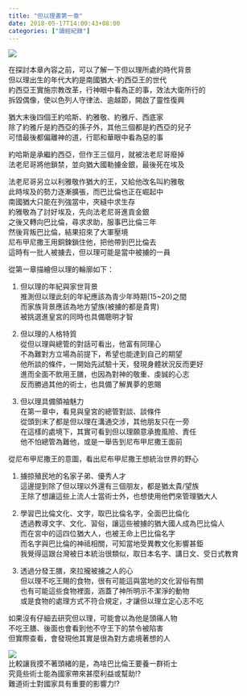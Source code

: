 ```yaml
---
title: "但以理書第一章"
date: 2018-05-17T14:00:43+08:00
categories: ["讀經紀錄"]
---
```

![](https://farm1.staticflickr.com/959/41373346144_21b4588804.jpg)  
  
在探討本章內容之前，可以了解一下但以理所處的時代背景  
但以理出生的年代大約是南國猶大-約西亞王的世代  
約西亞王實施宗教改革，行神眼中看為正的事，效法大衛所行的  
拆毀偶像，使以色列人守律法、逾越節，開啟了靈性復興  
<!--more-->
  
猶大末後四個王約哈斯、約雅敬、約雅斤、西底家  
除了約雅斤是約西亞的孫子外，其他三個都是約西亞的兒子  
可惜最後都偏離神的道，行耶和華眼中看為惡的事  
  
約哈斯是承繼約西亞，但作王三個月，就被法老尼哥廢掉  
法老尼哥將他鎖禁，並向猶大國勒擄金銀，最後死在埃及  

法老尼哥另立以利雅敬作猶大的王，又給他改名叫約雅敬  
此時埃及的勢力逐漸擴張，而巴比倫也正在崛起中  
南國猶大只能在列強當中，夾縫中求生存  
約雅敬為了討好埃及，先向法老尼哥進貢金銀  
之後又轉向巴比倫，尋求求助，服事巴比倫三年  
然後背叛巴比倫，結果招來了大軍壓境  
尼布甲尼撒王用銅鍊鎖住他，把他帶到巴比倫去  
這時有一批人被擄去，但以理可能是當中被擄的一員  

  
從第一章描繪但以理的輪廓如下：  
  
1. 但以理的年紀與家世背景  
推測但以理此刻的年紀應該為青少年時期(15~20)之間  
而家族背景應該為地方望族(被擄的都是貴冑)  
被挑選進皇宮的同時也具備聰明才智  
  
2. 但以理的人格特質  
從但以理與總管的對話可看出，他富有同理心  
不為難對方立場為前提下，希望也能達到自己的期望  
他所談的條件，一開始先試驗十天，發現身體狀況反而更好  
進而全面不飲用王膳，也因為對神的敬重、虔誠的心志  
反而勝過其他的術士，也具備了解異夢的恩賜  
  
3. 但以理具備領袖魅力  
在第一章中，看見與皇宮的總管對談、談條件  
從頭到末了都是但以理在溝通交涉，其他朋友只在一旁  
在這樣的處境下，其實可看到但以理願意承擔風險、責任  
他不怕總管為難他，或是一舉告到尼布甲尼撒王面前  

  
從尼布甲尼撒王的意圖，看出尼布甲尼撒王想統治世界的野心  
  
1. 擄掠殖民地的名家子弟、優秀人才  
這邊提到除了但以理以外還有三個朋友，都是猶太貴/望族  
王除了想讓這些上流人士當術士外，也想使用他們來管理猶大人  
  
2. 學習巴比倫文化、文字，取巴比倫名字，全面巴比倫化  
透過教導文字、文化、習俗，讓這些被擄的猶大國人成為巴比倫人  
而在宮中的這四位猶大人，也被王命上巴比倫名字  
而名字與巴比倫的神祗相關，可知當地受異教文化影響甚鉅  
我覺得這跟台灣被日本統治很類似，取日本名字、講日文、受日式教育

3. 透過分發王膳，來拉攏被擄之人的心  
但以理不吃王賜的食物，很有可能這與當地的文化習俗有關  
也有可能這些食物裡面，涵蓋了神所明示不潔淨的動物  
或是食物的處理方式不符合規定，才讓但以理立定心志不吃  
  
如果沒有仔細去研究但以理，可能會以為他是頭痛人物  
不吃王膳、後面也會看到他不守王下的禁令被陷害  
但實際查看，會發現他其實是很為對方處境著想的人  
  
![](https://farm1.staticflickr.com/885/41485890431_0ff80e622a.jpg)  
比較讓我摸不著頭緒的是，為啥巴比倫王要養一群術士  
究竟些術士能為國家帶來甚麼利益或幫助!?  
難道術士對國家具有重要的影響力!?  
